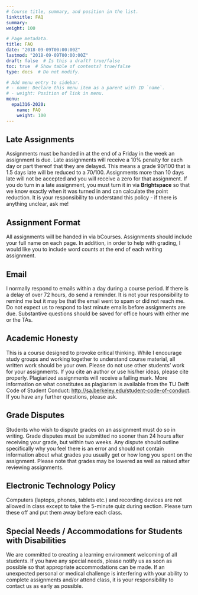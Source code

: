 ```yaml
---
# Course title, summary, and position in the list.
linktitle: FAQ
summary:
weight: 100

# Page metadata.
title: FAQ
date: "2018-09-09T00:00:00Z"
lastmod: "2018-09-09T00:00:00Z"
draft: false  # Is this a draft? true/false
toc: true  # Show table of contents? true/false
type: docs  # Do not modify.

# Add menu entry to sidebar.
# - name: Declare this menu item as a parent with ID `name`.
# - weight: Position of link in menu.
menu:
  epa1316-2020:
    name: FAQ
    weight: 100
---
```


## Late Assignments
Assignments must be handed in at the end of a Friday in the week an assignment is due. Late
assignments will receive a 10% penalty for each day or part thereof that they are delayed. This
means a grade 90/100 that is 1.5 days late will be reduced to a 70/100. Assignments more than
10 days late will not be accepted and you will receive a zero for that assignment. If you do turn
in a late assignment, you must turn it in via **Brightspace** so that we know exactly when it was turned
in and can calculate the point reduction. It is your responsibility to understand this policy - if
there is anything unclear, ask me!

## Assignment Format
All assignments will be handed in via bCourses. Assignments should include your full name on
each page. In addition, in order to help with grading, I would like you to include word counts at
the end of each writing assignment.

## Email
I normally respond to emails within a day during a course period. If there is a delay of over 72 hours, do send a reminder. It is not your responsibility to remind me but it may be that the email went to spam or did not reach me. Do not expect us to respond to last minute emails before assignments are due. Substantive questions should be saved for office hours with either me or the TAs.

## Academic Honesty
This is a course designed to provoke critical thinking. While I encourage study groups and
working together to understand course material, all written work should be your own. Please do
not use other students’ work for your assignments. If you cite an author or use his/her ideas,
please cite properly. Plagiarized assignments will receive a failing mark. More information on what
constitutes as plagiarism is available from the TU Delft Code of Student Conduct:
http://sa.berkeley.edu/student-code-of-conduct. If you have any further questions, please ask.

## Grade Disputes
Students who wish to dispute grades on an assignment must do so in writing. Grade disputes
must be submitted no sooner than 24 hours after receiving your grade, but within two weeks.
Any dispute should outline specifically why you feel there is an error and should not contain
information about what grades you usually get or how long you spent on the assignment. Please
note that grades may be lowered as well as raised after reviewing assignments.

## Electronic Technology Policy
Computers (laptops, phones, tablets etc.) and recording devices are not allowed in class except to
take the 5-minute quiz during section. Please turn these off and put them away before each class.

## Special Needs / Accommodations for Students with Disabilities
We are committed to creating a learning environment welcoming of all students. If you have any
special needs, please notify us as soon as possible so that appropriate accommodations can be
made. If an unexpected personal or medical challenge is interfering with your ability to complete
assignments and/or attend class, it is your responsibility to contact us as early as possible.
